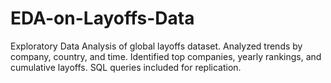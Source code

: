 # EDA-on-Layoffs-Data
Exploratory Data Analysis of global layoffs dataset. Analyzed trends by company, country, and time. Identified top companies, yearly rankings, and cumulative layoffs. SQL queries included for replication.
